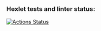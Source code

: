### Hexlet tests and linter status:
[![Actions Status](https://github.com/Temazavrishche/qa-auto-engineer-javascript-project-44/actions/workflows/hexlet-check.yml/badge.svg)](https://github.com/Temazavrishche/qa-auto-engineer-javascript-project-44/actions)